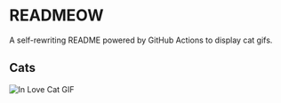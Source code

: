# READMEOW

A self-rewriting README powered by GitHub Actions to display cat gifs.

## Cats

![In Love Cat GIF](https://media4.giphy.com/media/MDJ9IbxxvDUQM/200.gif?cid=9acd02dazaaa9aap24pfhijl39mth04hmz12p9z02p4ygwt4&ep=v1_gifs_search&rid=200.gif&ct=g)
